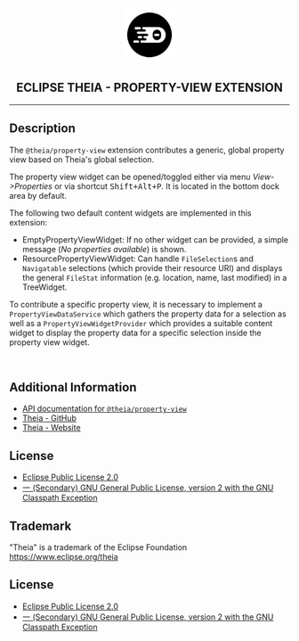 <div align='center'>

<br />

<img src='https://raw.githubusercontent.com/eclipse-theia/theia/master/logo/theia.svg?sanitize=true' alt='theia-ext-logo' width='100px' />

<h2>ECLIPSE THEIA - PROPERTY-VIEW EXTENSION</h2>

<hr />

</div>

## Description

The `@theia/property-view` extension contributes a generic, global property view based on Theia's global selection.

The property view widget can be opened/toggled either via menu _View->Properties_ or via shortcut <kbd>Shift+Alt+P</kbd>. It is located in the bottom dock area by default.

The following two default content widgets are implemented in this extension:
- EmptyPropertyViewWidget: If no other widget can be provided, a simple message (_No properties available_) is shown.
- ResourcePropertyViewWidget: Can handle `FileSelection`s and `Navigatable` selections (which provide their resource URI) and displays the general `FileStat` information (e.g. location, name, last modified) in a TreeWidget.

To contribute a specific property view, it is necessary to implement a `PropertyViewDataService` which gathers the property data for a selection as well as a `PropertyViewWidgetProvider` which provides a suitable content widget to display the property data for a specific selection inside the property view widget.

</br>

## Additional Information

- [API documentation for `@theia/property-view`](https://eclipse-theia.github.io/theia/docs/next/modules/property_view.html)
- [Theia - GitHub](https://github.com/eclipse-theia/theia)
- [Theia - Website](https://theia-ide.org/)

## License

- [Eclipse Public License 2.0](http://www.eclipse.org/legal/epl-2.0/)
- [一 (Secondary) GNU General Public License, version 2 with the GNU Classpath Exception](https://projects.eclipse.org/license/secondary-gpl-2.0-cp)

## Trademark
"Theia" is a trademark of the Eclipse Foundation
https://www.eclipse.org/theia

## License
- [Eclipse Public License 2.0](http://www.eclipse.org/legal/epl-2.0/)
- [一 (Secondary) GNU General Public License, version 2 with the GNU Classpath Exception](https://projects.eclipse.org/license/secondary-gpl-2.0-cp)
